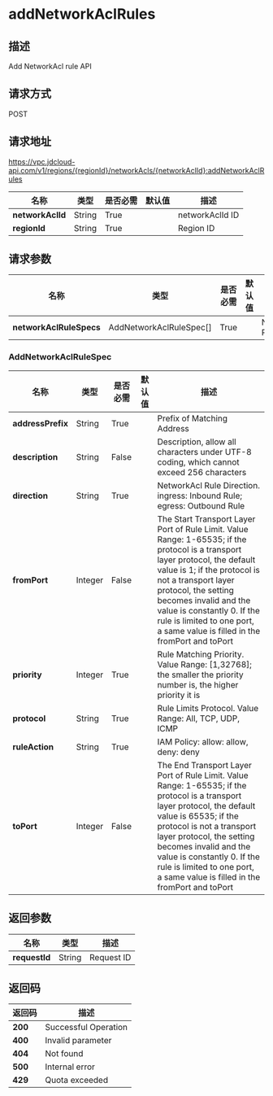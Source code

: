 # addNetworkAclRules


## 描述
Add NetworkAcl rule API

## 请求方式
POST

## 请求地址
https://vpc.jdcloud-api.com/v1/regions/{regionId}/networkAcls/{networkAclId}:addNetworkAclRules

|名称|类型|是否必需|默认值|描述|
|---|---|---|---|---|
|**networkAclId**|String|True| |networkAclId ID|
|**regionId**|String|True| |Region ID|

## 请求参数
|名称|类型|是否必需|默认值|描述|
|---|---|---|---|---|
|**networkAclRuleSpecs**|AddNetworkAclRuleSpec[]|True| |NetworkAcl Rule List|

### AddNetworkAclRuleSpec
|名称|类型|是否必需|默认值|描述|
|---|---|---|---|---|
|**addressPrefix**|String|True| |Prefix of Matching Address|
|**description**|String|False| |Description, allow all characters under UTF-8 coding, which cannot exceed 256 characters|
|**direction**|String|True| |NetworkAcl Rule Direction. ingress: Inbound Rule; egress: Outbound Rule|
|**fromPort**|Integer|False| |The Start Transport Layer Port of Rule Limit. Value Range: 1-65535; if the protocol is a transport layer protocol, the default value is 1; if the protocol is not a transport layer protocol, the setting becomes invalid and the value is constantly 0. If the rule is limited to one port, a same value is filled in the fromPort and toPort|
|**priority**|Integer|True| |Rule Matching Priority. Value Range: [1,32768]; the smaller the priority number is, the higher priority it is|
|**protocol**|String|True| |Rule Limits Protocol. Value Range: All, TCP, UDP, ICMP|
|**ruleAction**|String|True| |IAM Policy: allow: allow, deny: deny|
|**toPort**|Integer|False| |The End Transport Layer Port of Rule Limit. Value Range: 1-65535; if the protocol is a transport layer protocol, the default value is 65535; if the protocol is not a transport layer protocol, the setting becomes invalid and the value is constantly 0. If the rule is limited to one port, a same value is filled in the fromPort and toPort|

## 返回参数
|名称|类型|描述|
|---|---|---|
|**requestId**|String|Request ID|


## 返回码
|返回码|描述|
|---|---|
|**200**|Successful Operation|
|**400**|Invalid parameter|
|**404**|Not found|
|**500**|Internal error|
|**429**|Quota exceeded|
